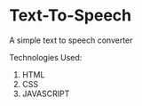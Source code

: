 # Text-To-Speech 
A simple text to speech converter

Technologies Used:
1. HTML
2. CSS
3. JAVASCRIPT
